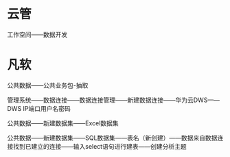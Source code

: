 # 云管
工作空间——数据开发
# 凡软
公共数据——公共业务包-抽取

管理系统——数据连接——数据连接管理——新建数据连接——华为云DWS——DWS IP端口用户名密码

公共数据——新建数据集——Excel数据集

公共数据——新建数据集——SQL数据集——表名（新创建）——数据来自数据连接找到已建立的连接——输入select语句进行建表——创建分析主题
